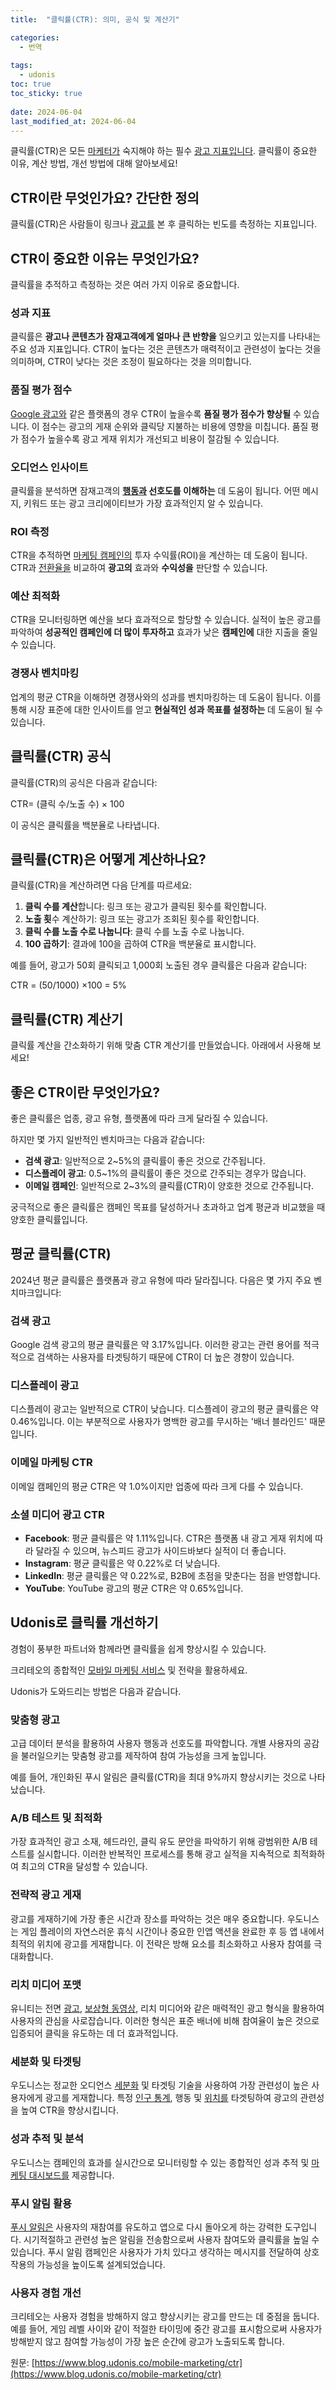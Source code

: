 ```yaml
---
title:  "클릭률(CTR): 의미, 공식 및 계산기"

categories:
  - 번역
  
tags:
  - udonis
toc: true
toc_sticky: true
 
date: 2024-06-04
last_modified_at: 2024-06-04
---
```

클릭률(CTR)은 모든 [마케터가](https://www.blog.udonis.co/mobile-marketing/what-is-mobile-marketing) 숙지해야 하는 필수 [광고 지표입니다](https://www.blog.udonis.co/mobile-marketing/advertising-metrics). 클릭률이 중요한 이유, 계산 방법, 개선 방법에 대해 알아보세요!

## CTR이란 무엇인가요? 간단한 정의

클릭률(CTR)은 사람들이 링크나 [광고를](https://www.blog.udonis.co/mobile-marketing/advertisement) 본 후 클릭하는 빈도를 측정하는 지표입니다.

## CTR이 중요한 이유는 무엇인가요?

클릭률을 추적하고 측정하는 것은 여러 가지 이유로 중요합니다.

### **성과 지표**

클릭률은 **광고나 콘텐츠가 잠재고객에게 얼마나 큰 반향을** 일으키고 있는지를 나타내는 주요 성과 지표입니다. CTR이 높다는 것은 콘텐츠가 매력적이고 관련성이 높다는 것을 의미하며, CTR이 낮다는 것은 조정이 필요하다는 것을 의미합니다.

### **품질 평가 점수**

[Google 광고와](https://udonis.co/google-ads-agency) 같은 플랫폼의 경우 CTR이 높을수록 **품질 평가 점수가 향상될** 수 있습니다. 이 점수는 광고의 게재 순위와 클릭당 지불하는 비용에 영향을 미칩니다. 품질 평가 점수가 높을수록 광고 게재 위치가 개선되고 비용이 절감될 수 있습니다.

### **오디언스 인사이트**

클릭률을 분석하면 잠재고객의 **[행동과](https://www.blog.udonis.co/mobile-marketing/behavioral-segmentation) 선호도를 이해하는** 데 도움이 됩니다. 어떤 메시지, 키워드 또는 광고 크리에이티브가 가장 효과적인지 알 수 있습니다.

### **ROI 측정**

CTR을 추적하면 [마케팅 캠페인의](https://www.blog.udonis.co/mobile-marketing/how-to-successfully-scale-your-user-acquisition-campaigns) 투자 수익률(ROI)을 계산하는 데 도움이 됩니다. CTR과 [전환율을](https://www.blog.udonis.co/mobile-marketing/mobile-games/conversion-rate) 비교하여 **광고의** 효과와 **수익성을** 판단할 수 있습니다.

### **예산 최적화**

CTR을 모니터링하면 예산을 보다 효과적으로 할당할 수 있습니다. 실적이 높은 광고를 파악하여 **성공적인 캠페인에 더 많이 투자하고** 효과가 낮은 **캠페인에** 대한 지출을 줄일 수 있습니다.

### **경쟁사 벤치마킹**

업계의 평균 CTR을 이해하면 경쟁사와의 성과를 벤치마킹하는 데 도움이 됩니다. 이를 통해 시장 표준에 대한 인사이트를 얻고 **현실적인 성과 목표를 설정하는** 데 도움이 될 수 있습니다.

## 클릭률(CTR) 공식

클릭률(CTR)의 공식은 다음과 같습니다:

CTR= (클릭 수/노출 수) × 100

이 공식은 클릭률을 백분율로 나타냅니다.

## 클릭률(CTR)은 어떻게 계산하나요?

클릭률(CTR)을 계산하려면 다음 단계를 따르세요:

1.  **클릭 수를 계산**합니다: 링크 또는 광고가 클릭된 횟수를 확인합니다.
2.  **노출 횟**수 계산하기: 링크 또는 광고가 조회된 횟수를 확인합니다.
3.  **클릭 수를 노출 수로 나눕니다**: 클릭 수를 노출 수로 나눕니다.
4.  **100 곱하기**: 결과에 100을 곱하여 CTR을 백분율로 표시합니다.

예를 들어, 광고가 50회 클릭되고 1,000회 노출된 경우 클릭률은 다음과 같습니다:

CTR = (50/1000) ×100 = 5%

## 클릭률(CTR) 계산기

클릭률 계산을 간소화하기 위해 맞춤 CTR 계산기를 만들었습니다. 아래에서 사용해 보세요!

## 좋은 CTR이란 무엇인가요?

좋은 클릭률은 업종, 광고 유형, 플랫폼에 따라 크게 달라질 수 있습니다.

하지만 몇 가지 일반적인 벤치마크는 다음과 같습니다:

*   **검색 광고**: 일반적으로 2~5%의 클릭률이 좋은 것으로 간주됩니다.
*   **디스플레이 광고**: 0.5~1%의 클릭률이 좋은 것으로 간주되는 경우가 많습니다.
*   **이메일 캠페인**: 일반적으로 2~3%의 클릭률(CTR)이 양호한 것으로 간주됩니다.

궁극적으로 좋은 클릭률은 캠페인 목표를 달성하거나 초과하고 업계 평균과 비교했을 때 양호한 클릭률입니다.

## 평균 클릭률(CTR)

2024년 평균 클릭률은 플랫폼과 광고 유형에 따라 달라집니다. 다음은 몇 가지 주요 벤치마크입니다:

### **검색 광고**

Google 검색 광고의 평균 클릭률은 약 3.17%입니다. 이러한 광고는 관련 용어를 적극적으로 검색하는 사용자를 타겟팅하기 때문에 CTR이 더 높은 경향이 있습니다.

### **디스플레이 광고**

디스플레이 광고는 일반적으로 CTR이 낮습니다. 디스플레이 광고의 평균 클릭률은 약 0.46%입니다. 이는 부분적으로 사용자가 명백한 광고를 무시하는 '배너 블라인드' 때문입니다.

### **이메일 마케팅 CTR**

이메일 캠페인의 평균 CTR은 약 1.0%이지만 업종에 따라 크게 다를 수 있습니다.

### **소셜 미디어 광고 CTR**

*   **Facebook**: 평균 클릭률은 약 1.11%입니다. CTR은 플랫폼 내 광고 게재 위치에 따라 달라질 수 있으며, 뉴스피드 광고가 사이드바보다 실적이 더 좋습니다.
*   **Instagram**: 평균 클릭률은 약 0.22%로 더 낮습니다.
*   **LinkedIn**: 평균 클릭률은 약 0.22%로, B2B에 초점을 맞춘다는 점을 반영합니다.
*   **YouTube**: YouTube 광고의 평균 CTR은 약 0.65%입니다.

## Udonis로 클릭률 개선하기

경험이 풍부한 파트너와 함께라면 클릭률을 쉽게 향상시킬 수 있습니다.

크리테오의 종합적인 [모바일 마케팅 서비스](https://udonis.co/mobile-marketing-agency) 및 전략을 활용하세요.

Udonis가 도와드리는 방법은 다음과 같습니다.

### **맞춤형 광고**

고급 데이터 분석을 활용하여 사용자 행동과 선호도를 파악합니다. 개별 사용자의 공감을 불러일으키는 맞춤형 광고를 제작하여 참여 가능성을 크게 높입니다.

예를 들어, 개인화된 푸시 알림은 클릭률(CTR)을 최대 9%까지 향상시키는 것으로 나타났습니다.

### **A/B 테스트 및 최적화**

가장 효과적인 광고 소재, 헤드라인, 클릭 유도 문안을 파악하기 위해 광범위한 A/B 테스트를 실시합니다. 이러한 반복적인 프로세스를 통해 광고 실적을 지속적으로 최적화하여 최고의 CTR을 달성할 수 있습니다.

### **전략적 광고 게재**

광고를 게재하기에 가장 좋은 시간과 장소를 파악하는 것은 매우 중요합니다. 우도니스는 게임 플레이의 자연스러운 휴식 시간이나 중요한 인앱 액션을 완료한 후 등 앱 내에서 최적의 위치에 광고를 게재합니다. 이 전략은 방해 요소를 최소화하고 사용자 참여를 극대화합니다.

### **리치 미디어 포맷**

유니티는 전면 [광고](https://www.blog.udonis.co/mobile-marketing/mobile-games/interstitial-ads), [보상형 동영상](https://www.blog.udonis.co/mobile-marketing/mobile-games/rewarded-video-ads), 리치 미디어와 같은 매력적인 광고 형식을 활용하여 사용자의 관심을 사로잡습니다. 이러한 형식은 표준 배너에 비해 참여율이 높은 것으로 입증되어 클릭을 유도하는 데 더 효과적입니다.

### **세분화 및 타겟팅**

우도니스는 정교한 오디언스 [세분화](https://www.blog.udonis.co/mobile-marketing/market-segmentation) 및 타겟팅 기술을 사용하여 가장 관련성이 높은 사용자에게 광고를 게재합니다. 특정 [인구 통계](https://www.blog.udonis.co/mobile-marketing/demographic-segmentation), 행동 및 [위치를](https://www.blog.udonis.co/mobile-marketing/geographic-segmentation) 타겟팅하여 광고의 관련성을 높여 CTR을 향상시킵니다.

### **성과 추적 및 분석**

우도니스는 캠페인의 효과를 실시간으로 모니터링할 수 있는 종합적인 성과 추적 및 [마케팅 대시보드를](https://www.udonis.co/marketing-dashboard) 제공합니다.

### **푸시 알림 활용**

[푸시 알림은](https://www.blog.udonis.co/mobile-marketing/mobile-games/mobile-game-push-notifications) 사용자의 재참여를 유도하고 앱으로 다시 돌아오게 하는 강력한 도구입니다. 시기적절하고 관련성 높은 알림을 전송함으로써 사용자 참여도와 클릭률을 높일 수 있습니다. 푸시 알림 캠페인은 사용자가 가치 있다고 생각하는 메시지를 전달하여 상호 작용의 가능성을 높이도록 설계되었습니다.

### **사용자 경험 개선**

크리테오는 사용자 경험을 방해하지 않고 향상시키는 광고를 만드는 데 중점을 둡니다. 예를 들어, 게임 레벨 사이와 같이 적절한 타이밍에 중간 광고를 표시함으로써 사용자가 방해받지 않고 참여할 가능성이 가장 높은 순간에 광고가 노출되도록 합니다.

원문: [https://www.blog.udonis.co/mobile-marketing/ctr](https://www.blog.udonis.co/mobile-marketing/ctr)